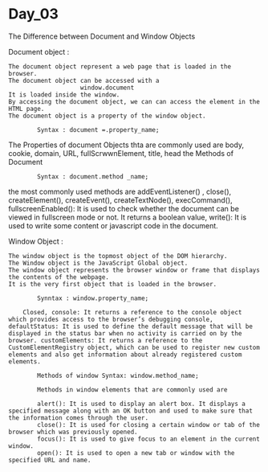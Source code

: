 # Day_03

The Difference between Document and Window Objects

Document object :

	The document object represent a web page that is loaded in the browser.
	The document object can be accessed with a 
						window.document
	It is loaded inside the window.
	By accessing the document object, we can can access the element in the HTML page.
	The document object is a property of the window object.

			Syntax : document =.property_name;

The Properties of document Objects thta are commonly used are body, cookie, domain,
URL, fullScrwwnElement, title, head
the Methods of Document 

			Syntax : document.method _name;

the most commonly used methods are addEventListener() , close(), createElement(),
createEvent(), createTextNode(), execCommand(), fullscreenEnabled(): It is used to 
check whether the document can be viewed in fullscreen mode or not. It returns a boolean value, write(): It is used to write some content or javascript code in the document.

Window Object :

	The window object is the topmost object of the DOM hierarchy. 
	The Window object is the JavaScript Global object.
	The window object represents the browser window or frame that displays the contents of the webpage.  
	It is the very first object that is loaded in the browser.
	
			Synntax : window.property_name;
			
		Closed, console: It returns a reference to the console object which provides access to the browser’s debugging console, defaultStatus: It is used to define the default message that will be displayed in the status bar when no activity is carried on by the browser. customElements: It returns a reference to the CustomElementRegistry object, which can be used to register new custom elements and also get information about already registered custom elements.	
			
			Methods of window Syntax: window.method_name;
			
			Methods in window elements that are commonly used are 
			
			alert(): It is used to display an alert box. It displays a specified message along with an OK button and used to make sure that the information comes through the user.
			close(): It is used for closing a certain window or tab of the browser which was previously opened.
			focus(): It is used to give focus to an element in the current window.
			open(): It is used to open a new tab or window with the specified URL and name.
			
			
			
			
